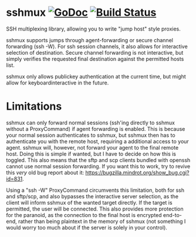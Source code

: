 # sshmux [![GoDoc](https://godoc.org/github.com/joushou/sshmux?status.svg)](http://godoc.org/github.com/joushou/sshmux) [![Build Status](https://travis-ci.org/joushou/sshmux.svg?branch=master)](https://travis-ci.org/joushou/sshmux)
SSH multiplexing library, allowing you to write "jump host" style proxies.

sshmux supports jumps through agent-forwarding or secure channel forwarding (ssh -W). For ssh session channels, it also allows for interactive selection of destination. Secure channel forwarding is not interactive, but simply verifies the requested final destination against the permitted hosts list.

sshmux only allows publickey authentication at the current time, but might allow for keyboardinteractive in the future.

# Limitations
sshmux can only forward normal sessions (ssh'ing directly to sshmux without a ProxyCommand) if agent forwarding is enabled. This is because your normal session authenticates to sshmux, but sshmux then has to authenticate you with the remote host, requiring a additional access to your agent. sshmux will, however, not forward your agent to the final remote host. Doing this is simple if wanted, but I have to decide on how this is toggled. This also means that the sftp and scp clients bundled with openssh cannot use normal session forwarding. If you want this to work, try to revive this *very* old bug report about it: https://bugzilla.mindrot.org/show_bug.cgi?id=831.

Using a "ssh -W" ProxyCommand circumvents this limitation, both for ssh and sftp/scp, and also bypasses the interactive server selection, as the client will inform sshmux of the wanted target directly. If the target is permitted, the user will be connected. This also provides more protection for the paranoid, as the connection to the final host is encrypted end-to-end, rather than being plaintext in the memory of sshmux (not something I would worry too much about if the server is solely in your control).


